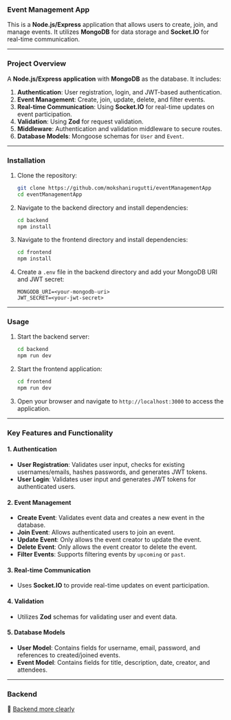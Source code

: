 ### Event Management App

This is a **Node.js/Express** application that allows users to create, join, and manage events. It utilizes **MongoDB** for data storage and **Socket.IO** for real-time communication.

---

### **Project Overview**
A **Node.js/Express application** with **MongoDB** as the database. It includes:
1. **Authentication**: User registration, login, and JWT-based authentication.
2. **Event Management**: Create, join, update, delete, and filter events.
3. **Real-time Communication**: Using **Socket.IO** for real-time updates on event participation.
4. **Validation**: Using **Zod** for request validation.
5. **Middleware**: Authentication and validation middleware to secure routes.
6. **Database Models**: Mongoose schemas for `User` and `Event`.

---

### **Installation**

1. Clone the repository:
   ```bash
   git clone https://github.com/mokshanirugutti/eventManagementApp
   cd eventManagementApp
   ```

2. Navigate to the backend directory and install dependencies:
   ```bash
   cd backend
   npm install
   ```

3. Navigate to the frontend directory and install dependencies:
   ```bash
   cd frontend
   npm install
   ```

4. Create a `.env` file in the backend directory and add your MongoDB URI and JWT secret:
   ```plaintext
   MONGODB_URI=<your-mongodb-uri>
   JWT_SECRET=<your-jwt-secret>
   ```

---

### **Usage**

1. Start the backend server:
   ```bash
   cd backend
   npm run dev
   ```

2. Start the frontend application:
   ```bash
   cd frontend
   npm run dev
   ```

3. Open your browser and navigate to `http://localhost:3000` to access the application.

---

### **Key Features and Functionality**

#### 1. **Authentication**
- **User Registration**: Validates user input, checks for existing usernames/emails, hashes passwords, and generates JWT tokens.
- **User Login**: Validates user input and generates JWT tokens for authenticated users.

#### 2. **Event Management**
- **Create Event**: Validates event data and creates a new event in the database.
- **Join Event**: Allows authenticated users to join an event.
- **Update Event**: Only allows the event creator to update the event.
- **Delete Event**: Only allows the event creator to delete the event.
- **Filter Events**: Supports filtering events by `upcoming` or `past`.

#### 3. **Real-time Communication**
- Uses **Socket.IO** to provide real-time updates on event participation.

#### 4. **Validation**
- Utilizes **Zod** schemas for validating user and event data.

#### 5. **Database Models**
- **User Model**: Contains fields for username, email, password, and references to created/joined events.
- **Event Model**: Contains fields for title, description, date, creator, and attendees.

---

### **Backend**
🔗 [Backend more clearly](./backend/README.md)
